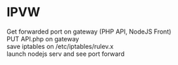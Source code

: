 # IPVW
Get forwarded port on gateway (PHP API, NodeJS Front) <br>
PUT API.php on gateway <br>
save iptables on /etc/iptables/rulev.x <br>
launch nodejs serv and see port forward
